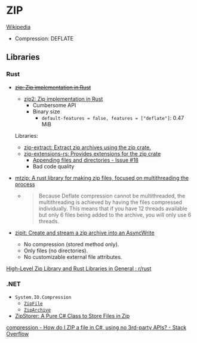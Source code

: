 # ZIP
[Wikipedia](https://en.wikipedia.org/wiki/ZIP_(file_format))

- Compression: DEFLATE

## Libraries
### Rust
- ~~[zip: Zip implementation in Rust](https://github.com/zip-rs/zip)~~
  - [zip2: Zip implementation in Rust](https://github.com/zip-rs/zip2)
    - Cumbersome API
    - Binary size
      - `default-features = false, features = ["deflate"]`: 0.47 MiB
  
  Libraries:
  - [zip-extract: Extract zip archives using the zip crate.](https://github.com/MCOfficer/zip-extract)
  - [zip-extensions-rs: Provides extensions for the zip crate](https://github.com/matzefriedrich/zip-extensions-rs)
    - [Appending files and directories - Issue #18](https://github.com/matzefriedrich/zip-extensions-rs/issues/18)
    - Bad code quality

- [mtzip: A rust library for making zip files, focused on multithreading the process](https://github.com/JohnTheCoolingFan/mtzip)
  - > Because Deflate compression cannot be multithreaded, the multithreading is achieved by having the files compressed individually. This means that if you have 12 threads available but only 6 files being added to the archive, you will only use 6 threads.

- [zipit: Create and stream a zip archive into an AsyncWrite](https://github.com/scotow/zipit)
  - No compression (stored method only).
  - Only files (no directories).
  - No customizable external file attributes.

[High-Level Zip Library and Rust Libraries in General : r/rust](https://www.reddit.com/r/rust/comments/w9ok61/highlevel_zip_library_and_rust_libraries_in/)

### .NET
- `System.IO.Compression`
  - [`ZipFile`](https://learn.microsoft.com/en-us/dotnet/api/system.io.compression.zipfile?view=net-8.0)
  - [`ZipArchive`](https://learn.microsoft.com/en-us/dotnet/api/system.io.compression.ziparchive)
- [ZipStorer: A Pure C# Class to Store Files in Zip](https://github.com/jaime-olivares/zipstorer)

[compression - How do I ZIP a file in C#, using no 3rd-party APIs? - Stack Overflow](https://stackoverflow.com/questions/940582/how-do-i-zip-a-file-in-c-using-no-3rd-party-apis)